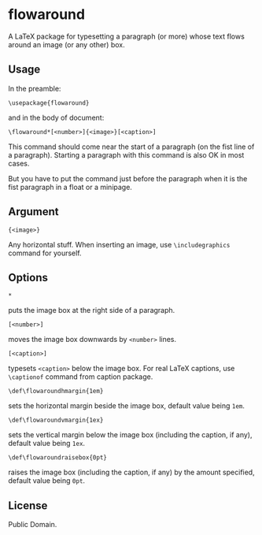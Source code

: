 
# flowaround

A LaTeX package for typesetting a paragraph (or more) whose text flows around an image (or any other) box.

## Usage

In the preamble:
```
\usepackage{flowaround}
```
and in the body of document:
```
\flowaround*[<number>]{<image>}[<caption>]
```
This command should come near the start of a paragraph (on the fist line of a paragraph).
Starting a paragraph with this command is also OK in most cases.

But you have to put the command just before the paragraph
when it is the fist paragraph in a float or a minipage.

## Argument

```
{<image>}
```
Any horizontal stuff.
When inserting an image, use `\includegraphics` command for yourself.

## Options

```
*
```
puts the image box at the right side of a paragraph.

```
[<number>]
```
moves the image box downwards by `<number>` lines.

```
[<caption>]
```
typesets `<caption>` below the image box.
For real LaTeX captions, use `\captionof` command from caption package.

```
\def\flowaroundhmargin{1em}
```
sets the horizontal margin beside the image box, default value being `1em`.

```
\def\flowaroundvmargin{1ex}
```
sets the vertical margin below the image box (including the caption, if any),
default value being `1ex`.

```
\def\flowaroundraisebox{0pt}
```
raises the image box (including the caption, if any) by the amount specified,
default value being `0pt`.

## License

Public Domain.
